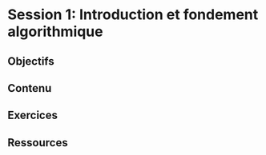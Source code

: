 # Session 1: Introduction et fondement algorithmique

## Objectifs

## Contenu

## Exercices

## Ressources
